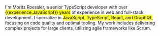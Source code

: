I'm Moritz Roessler, a senior TypeScript developer with over <mark>{{experience.JavaScript}} years</mark> of experience
in web and full-stack development. I specialize in <mark>JavaScript, TypeScript, React, and GraphQL</mark>,
focusing on code quality and optimal tooling.
My work includes delivering complex projects for large clients, utilizing agile frameworks like Scrum.
